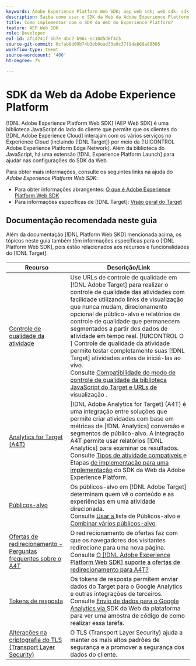 ```yaml
---
keywords: Adobe Experience Platform Web SDK; aep web sdk; web sdk; sdk; adobe experience cloud; plataforma de rede de borda; adobe experience platform edge network; rede de borda; rede de borda da aep
description: Saiba como usar o SDK da Web da Adobe Experience Platform para interagir com os vários serviços na Adobe Experience Cloud por meio da AEP Edge Network.
title: Como implementar com o SDK da Web do Experience Platform?
feature: AEP Web SDK
role: Developer
exl-id: afcd741f-bb7e-4bc2-b96c-ec10d5d6f4c5
source-git-commit: 0cfab8d09b74b3eb0ead33a0c37f9dab68a88305
workflow-type: tm+mt
source-wordcount: '406'
ht-degree: 7%

---
```


# SDK da Web da Adobe Experience Platform

[!DNL Adobe Experience Platform Web SDK] (AEP Web SDK) é uma biblioteca JavaScript do lado do cliente que permite que os clientes do  [!DNL Adobe Experience Cloud] interajam com os vários serviços no Experience Cloud (incluindo  [!DNL Target]) por meio da  [!UICONTROL Adobe Experience Platform Edge Network]. Além da biblioteca do JavaScript, há uma extensão [!DNL Experience Platform Launch] para ajudar nas configurações do SDK da Web.

Para obter mais informações, consulte os seguintes links na ajuda do *Adobe Experience Platform Web SDK*:

* Para obter informações abrangentes: [O que é Adobe Experience Platform Web SDK](https://experienceleague.adobe.com/docs/experience-platform/edge/home.html)
* Para informações específicas de [!DNL Target]: [Visão geral do Target](https://experienceleague.adobe.com/docs/experience-platform/edge/personalization/adobe-target/target-overview.html)

## Documentação recomendada neste guia

Além da documentação [!DNL Platform Web SKD] mencionada acima, os tópicos neste guia também têm informações específicas para o [!DNL Platform Web SDK], pois estão relacionados aos recursos e funcionalidades do [!DNL Target].

| Recurso | Descrição/Link |
| --- | --- |
| [Controle de qualidade da atividade](/help/c-activities/c-activity-qa/activity-qa.md) | Use URLs de controle de qualidade em [!DNL Adobe Target] para realizar o controle de qualidade das atividades com facilidade utilizando links de visualização que nunca mudam, direcionamento opcional de público-alvo e relatórios de controle de qualidade que permanecem segmentados a partir dos dados de atividade em tempo real. [!UICONTROL O ] Controle de qualidade da atividade permite testar completamente suas  [!DNL Target] atividades antes de iniciá-las ao vivo.<br>Consulte  [Compatibilidade do modo de controle de qualidade da biblioteca JavaScript do Target e URLs de ](/help/c-activities/c-activity-qa/activity-qa.md#compatibility) visualização [ ](/help/c-activities/c-activity-qa/activity-qa.md#preview). |
| [Analytics for Target (A4T) ](/help/c-integrating-target-with-mac/a4t/a4t.md) | [!DNL Adobe Analytics for Target] (A4T) é uma integração entre soluções que permite criar atividades com base em métricas de  [!DNL Analytics] conversão e segmentos de público-alvo. A integração A4T permite usar relatórios [!DNL Analytics] para examinar os resultados.<br>Consulte  [Tipos de atividade compatíveis ](/help/c-integrating-target-with-mac/a4t/a4t.md#section_F487896214BF4803AF78C552EF1669AA) e Etapas  [de implementação para uma implementação](/help/c-integrating-target-with-mac/a4t/a4timplementation.md#platform) do SDK da Web da Adobe Experience Platform. |
| [Públicos-alvo](/help/c-target/target.md) | Os públicos-alvo em [!DNL Adobe Target] determinam quem vê o conteúdo e as experiências em uma atividade direcionada.<br>Consulte  [Usar a ](/help/c-target/c-audiences/audiences.md#use-list) lista de Públicos-alvo e  [Combinar vários públicos-alvo](/help/c-target/combining-multiple-audiences.md). |
| [Ofertas de redirecionamento - Perguntas frequentes sobre o A4T](/help/c-integrating-target-with-mac/a4t/r-a4t-faq/a4t-faq-redirect-offers.md) | O redirecionamento de ofertas faz com que os navegadores dos visitantes redirecione para uma nova página.<br>Consulte  [O  [!DNL Adobe Experience Platform Web SDK] suporte a ofertas de redirecionamento para A4T?](/help/c-integrating-target-with-mac/a4t/r-a4t-faq/a4t-faq-redirect-offers.md#platform) |
| [Tokens de resposta](/help/administrating-target/response-tokens.md) | Os tokens de resposta permitem enviar dados do Target para o Google Analytics e outras integrações de terceiros.<br>Consulte  [Envio de dados para o Google Analytics via ](/help/administrating-target/response-tokens.md#platform-web-sdk) SDK da Web da plataforma para ver uma amostra de código de como realizar essa tarefa. |
| [Alterações na criptografia do TLS (Transport Layer Security)](/help/c-implementing-target/c-considerations-before-you-implement-target/tls-transport-layer-security-encryption.md) | O TLS (Transport Layer Security) ajuda a manter os mais altos padrões de segurança e a promover a segurança dos dados do cliente. |
